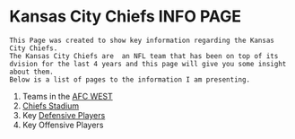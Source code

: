 # Kansas City Chiefs INFO PAGE
    This Page was created to show key information regarding the Kansas City Chiefs.  
    The Kansas City Chiefs are  an NFL team that has been on top of its dvision for the last 4 years and this page will give you some insight about them.
    Below is a list of pages to the information I am presenting.

1. Teams in the [AFC WEST](https://github.com/GGodsey45/MIDTERM/blob/7716074d8d5988ea69d35af572a63c7443dcccfb/AFCWEST.md)
2. [Chiefs Stadium](https://github.com/GGodsey45/MIDTERM/blob/4cb99e50433c13df74d0d76bda46e5fab787f764/STADIUM.md)  
3. Key [Defensive Players](https://github.com/GGodsey45/MIDTERM/blob/ce362142cb4dd6191f5d0641fc457d9b882f4846/DEFENSE.md)  
4. Key Offensive Players
